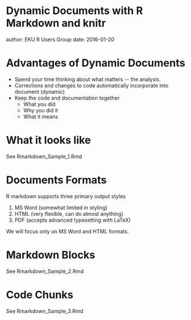 Dynamic Documents with R Markdown and knitr
========================================================
author: EKU R Users Group
date: 2016-01-20

Advantages of Dynamic Documents
========================================================

* Spend your time thinking about what matters -- the analysis.
* Corrections and changes to code automatically incorporate into document (dynamic)
* Keep the code and documentation together
  + What you did
  + Why you did it
  + What it means

What it looks like
========================================================

See Rmarkdown_Sample_1.Rmd


Documents Formats
========================================================

R markdown supports three primary output styles

1. MS Word (somewhat limited in styling)
2. HTML (very flexible, can do almost anything)
3. PDF (accepts advanced typesetting with LaTeX)

We will focus only on MS Word and HTML formats.

Markdown Blocks
========================================================

See Rmarkdown_Sample_2.Rmd

Code Chunks
========================================================

See Rmarkdown_Sample_3.Rmd
